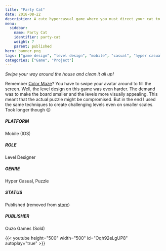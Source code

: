 ```yaml
---
title: "Party Cat"
date: 2018-08-22
description: A cute hypercasual game where you must direct your cat to clean the house
menu:
  sidebar:
    name: Party Cat
    identifier: party-cat
    weight: 7
    parent: published
hero: banner.png
tags: ["game design", "level design", "mobile", "casual", "hyper casual", "IOS", "puzzle"]
categories: ["Game", "Project"]
---
```


*Swipe your way around the house and clean it all up!*

Remember [Color Maze](/posts/projects/color-maze)? You have to swipe your avatar around to fill the screen. Well, the level design on this game was even harder. The demand was to make the board smaller and the levels more visually appealing. This meant that the actual puzzle might be compromised. But in the end I used the same techniques to create challenging levels even on smaller scales.
Took longer though 😉

##### PLATFORM
Mobile (IOS)

##### ROLE
Level Designer

##### GENRE
Hyper Casual, Puzzle

##### STATUS
Published (removed from [store](https://appadvice.com/app/party-cat/1470043591))

##### PUBLISHER
Ouzo Games (Sold)

{{< youtube height="500" width="500" id="Oqh92eLgUP8" autoplay="true" >}}